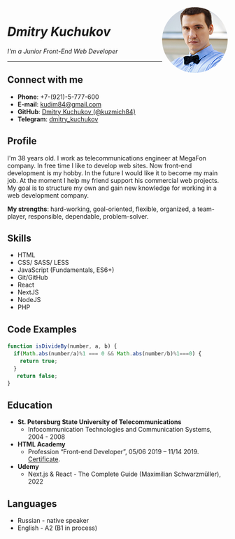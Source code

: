 <img align="right" style="border-radius:50%" src="https://raw.githubusercontent.com/kuzmich84/my-images/main/avatars/avatar-150.jpg"  />

# _Dmitry Kuchukov_ 
_I'm a Junior Front-End Web Developer_


---
## Connect with me


  - **Phone**: +7-(921)-5-777-600
  - **E-mail**: kudim84@gmail.com
  - **GitHub**: [Dmitry Kuchukov (@kuzmich84)](https://github.com/kuzmich84)
  - **Telegram**: [dmitry_kuchukov](https://t.me/dmitry_kuchukov)
  
## Profile

I'm 38 years old. I work as telecommunications engineer at MegaFon company. In free time I like to develop web sites. Now front-end development is my hobby. In the future I would like it to become my main job. At the moment I help my friend support his commercial web projects. My goal is to structure my own and gain new knowledge for working in a web 
development company.  

**My strengths**: hard-working, goal-oriented, flexible, organized, a team-player, responsible, dependable, problem-solver. 

## Skills

- HTML
- CSS/ SASS/ LESS
- JavaScript (Fundamentals, ES6+)
- Git/GitHub
- React
- NextJS
- NodeJS
- PHP

## Code Examples

```javascript 
function isDivideBy(number, a, b) {
  if(Math.abs(number/a)%1 === 0 && Math.abs(number/b)%1===0) {
    return true;
  }
   return false;
}
 ```      
 
   ## Education

- **St.  Petersburg State University of Telecommunications**
  -   Infocommunication Technologies and Communication Systems,  2004 - 2008
- **HTML Academy**
  - Profession “Front-end Developer”, 05/06 2019 – 11/14 2019. [Certificate](https://assets.htmlacademy.ru/certificates/profession/5/625447.pdf?1579507998&_ga=2.27299903.2015208606.1662557287-2009764206.1657919392).
- **Udemy**
   - Next.js & React - The Complete Guide (Maximilian Schwarzmüller), 2022

## Languages

- Russian - native speaker
- English - A2 (B1 in process)